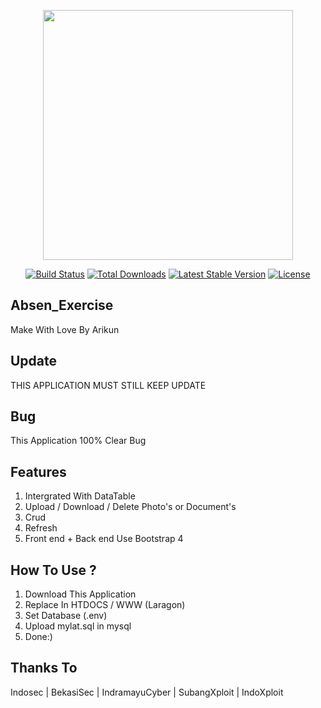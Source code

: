 <p align="center"><img src="https://res.cloudinary.com/dtfbvvkyp/image/upload/v1566331377/laravel-logolockup-cmyk-red.svg" width="400"></p>

<p align="center">
<a href="https://travis-ci.org/laravel/framework"><img src="https://travis-ci.org/laravel/framework.svg" alt="Build Status"></a>
<a href="https://packagist.org/packages/laravel/framework"><img src="https://poser.pugx.org/laravel/framework/d/total.svg" alt="Total Downloads"></a>
<a href="https://packagist.org/packages/laravel/framework"><img src="https://poser.pugx.org/laravel/framework/v/stable.svg" alt="Latest Stable Version"></a>
<a href="https://packagist.org/packages/laravel/framework"><img src="https://poser.pugx.org/laravel/framework/license.svg" alt="License"></a>
</p>

## Absen_Exercise
Make With Love By Arikun

## Update
THIS APPLICATION MUST STILL KEEP UPDATE

## Bug

This Application 100% Clear Bug

## Features

1. Intergrated With DataTable
2. Upload / Download / Delete Photo's or Document's
3. Crud 
4. Refresh 
5. Front end + Back end Use Bootstrap 4


## How To Use ?

1. Download This Application
2. Replace In HTDOCS / WWW (Laragon)
3. Set Database (.env)
4. Upload mylat.sql in mysql
5. Done:)

## Thanks To

Indosec | 
BekasiSec | 
IndramayuCyber | 
SubangXploit | 
IndoXploit

